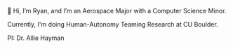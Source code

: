 👋 Hi, I’m Ryan, and I’m an Aerospace Major with a Computer Science Minor.

Currently, I'm doing Human-Autonomy Teaming Research at CU Boulder.

PI: Dr. Allie Hayman


<!---
chenryanchen/chenryanchen is a ✨ special ✨ repository because its `README.md` (this file) appears on your GitHub profile.
You can click the Preview link to take a look at your changes.
--->
